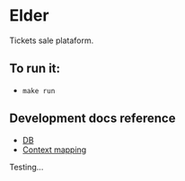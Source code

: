 # Elder

Tickets sale plataform.

## To run it:
 * `make run`

## Development docs reference
 * [DB](https://app.chartdb.io/diagrams/hcltwxq13rbq)
 * [Context mapping](https://excalidraw.com/#json=xqbDR0JsXxMnUvs9zi0Io,diZW-EqqNqRqXiHQ4xi3UA)

Testing...
